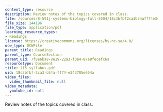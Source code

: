 ```yaml
---
content_type: resource
description: Review notes of the topics covered in class.
file: /courses/8-591j-systems-biology-fall-2004/18c3bfbf2ca3b54aff74e343785e664a_l15_syllabus.pdf
file_size: 144196
file_type: application/pdf
learning_resource_types:
- Readings
license: https://creativecommons.org/licenses/by-nc-sa/4.0/
ocw_type: OCWFile
parent_title: Readings
parent_type: CourseSection
parent_uid: 7f8e6ba8-8e19-22a3-f3a4-87a8fecefc6a
resourcetype: Document
title: l15_syllabus.pdf
uid: 18c3bfbf-2ca3-b54a-ff74-e343785e664a
video_files:
  video_thumbnail_file: null
video_metadata:
  youtube_id: null
---
```

Review notes of the topics covered in class.